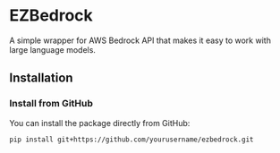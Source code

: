 # EZBedrock

A simple wrapper for AWS Bedrock API that makes it easy to work with large language models.

## Installation

### Install from GitHub

You can install the package directly from GitHub:

```bash
pip install git+https://github.com/yourusername/ezbedrock.git